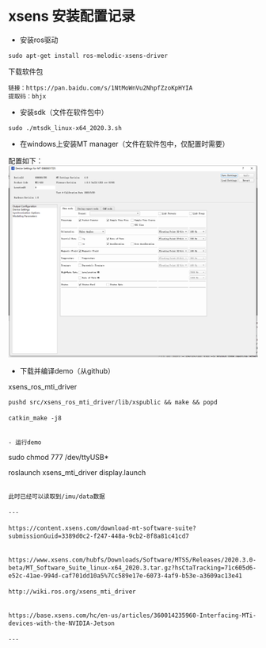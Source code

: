 # xsens 安装配置记录


- 安装ros驱动
```
sudo apt-get install ros-melodic-xsens-driver
```

下载软件包
```
链接：https://pan.baidu.com/s/1NtMoWnVu2NhpfZzoKpHYIA 
提取码：bhjx 
```


- 安装sdk（文件在软件包中）
```
sudo ./mtsdk_linux-x64_2020.3.sh
```

- 在windows上安装MT manager（文件在软件包中，仅配置时需要）

配置如下：
![](xsens配置.png)

- 下载并编译demo（从github）

xsens_ros_mti_driver
```
pushd src/xsens_ros_mti_driver/lib/xspublic && make && popd

catkin_make -j8


- 运行demo
```
sudo chmod 777 /dev/ttyUSB*

roslaunch xsens_mti_driver display.launch
```

此时已经可以读取到/imu/data数据

---

https://content.xsens.com/download-mt-software-suite?submissionGuid=3389d0c2-f247-448a-9cb2-8f8a81c41cd7


https://www.xsens.com/hubfs/Downloads/Software/MTSS/Releases/2020.3.0-beta/MT_Software_Suite_linux-x64_2020.3.tar.gz?hsCtaTracking=71c605d6-e52c-41ae-994d-caf701dd10a5%7Cc589e17e-6073-4af9-b53e-a3609ac13e41

http://wiki.ros.org/xsens_mti_driver


https://base.xsens.com/hc/en-us/articles/360014235960-Interfacing-MTi-devices-with-the-NVIDIA-Jetson

---